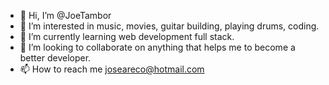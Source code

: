 - 👋 Hi, I’m @JoeTambor
- 👀 I’m interested in music, movies, guitar building, playing drums, coding.
- 🌱 I’m currently learning web development full stack.
- 💞️ I’m looking to collaborate on anything that helps me to become a better developer.
- 📫 How to reach me joseareco@hotmail.com

<!---
JoeTambor/JoeTambor is a ✨ special ✨ repository because its `README.md` (this file) appears on your GitHub profile.
You can click the Preview link to take a look at your changes.
--->
